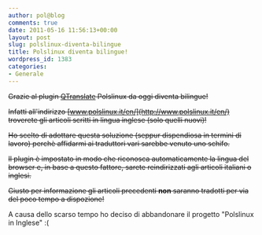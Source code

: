 ```yaml
---
author: pol@blog
comments: true
date: 2011-05-16 11:56:13+00:00
layout: post
slug: polslinux-diventa-bilingue
title: Polslinux diventa bilingue!
wordpress_id: 1383
categories:
- Generale
---
```


<del>Grazie al plugin [QTranslate](http://wordpress.org/extend/plugins/qtranslate/) Polslinux da oggi diventa bilingue!</del>

<del>Infatti all'indirizzo [www.polslinux.it/en/](http://www.polslinux.it/en/) troverete gli articoli scritti in lingua inglese (solo quelli nuovi)!</del>

<del>Ho scelto di adottare questa soluzione (seppur dispendiosa in termini di lavoro) perchè affidarmi ai traduttori vari sarebbe venuto uno schifo.</del>

<del>Il plugin è impostato in modo che riconosca automaticamente la lingua del browser e, in base a questo fattore, sarete reindirizzati agli articoli italiani o inglesi.</del>

<del>Giusto per informazione gli articoli precedenti **non** saranno tradotti per via del poco tempo a dispozione!</del>

A causa dello scarso tempo ho deciso di abbandonare il progetto "Polslinux in Inglese" :(
